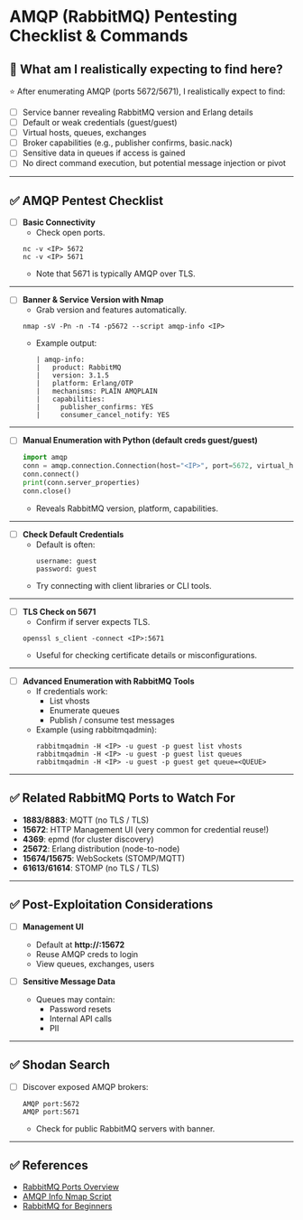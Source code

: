 # AMQP (RabbitMQ) Pentesting Checklist & Commands

## 🎯 What am I realistically expecting to find here?

⭐ After enumerating AMQP (ports 5672/5671), I realistically expect to find:

- [ ] Service banner revealing RabbitMQ version and Erlang details
- [ ] Default or weak credentials (guest/guest)
- [ ] Virtual hosts, queues, exchanges
- [ ] Broker capabilities (e.g., publisher confirms, basic.nack)
- [ ] Sensitive data in queues if access is gained
- [ ] No direct command execution, but potential message injection or pivot

---

## ✅ AMQP Pentest Checklist

- [ ] **Basic Connectivity**
    - Check open ports.
    ```
    nc -v <IP> 5672
    nc -v <IP> 5671
    ```
    - Note that 5671 is typically AMQP over TLS.

---

- [ ] **Banner & Service Version with Nmap**
    - Grab version and features automatically.
    ```
    nmap -sV -Pn -n -T4 -p5672 --script amqp-info <IP>
    ```
    - Example output:
        ```
        | amqp-info: 
        |   product: RabbitMQ
        |   version: 3.1.5
        |   platform: Erlang/OTP
        |   mechanisms: PLAIN AMQPLAIN
        |   capabilities:
        |     publisher_confirms: YES
        |     consumer_cancel_notify: YES
        ```

---

- [ ] **Manual Enumeration with Python (default creds guest/guest)**
    ```python
    import amqp
    conn = amqp.connection.Connection(host="<IP>", port=5672, virtual_host="/")
    conn.connect()
    print(conn.server_properties)
    conn.close()
    ```
    - Reveals RabbitMQ version, platform, capabilities.

---

- [ ] **Check Default Credentials**
    - Default is often:
        ```
        username: guest
        password: guest
        ```
    - Try connecting with client libraries or CLI tools.

---

- [ ] **TLS Check on 5671**
    - Confirm if server expects TLS.
    ```
    openssl s_client -connect <IP>:5671
    ```
    - Useful for checking certificate details or misconfigurations.

---

- [ ] **Advanced Enumeration with RabbitMQ Tools**
    - If credentials work:
        - List vhosts
        - Enumerate queues
        - Publish / consume test messages
    - Example (using rabbitmqadmin):
        ```
        rabbitmqadmin -H <IP> -u guest -p guest list vhosts
        rabbitmqadmin -H <IP> -u guest -p guest list queues
        rabbitmqadmin -H <IP> -u guest -p guest get queue=<QUEUE>
        ```

---

## ✅ Related RabbitMQ Ports to Watch For

- **1883/8883**: MQTT (no TLS / TLS)
- **15672**: HTTP Management UI (very common for credential reuse!)
- **4369**: epmd (for cluster discovery)
- **25672**: Erlang distribution (node-to-node)
- **15674/15675**: WebSockets (STOMP/MQTT)
- **61613/61614**: STOMP (no TLS / TLS)

---

## ✅ Post-Exploitation Considerations

- [ ] **Management UI**
    - Default at **http://<IP>:15672**
    - Reuse AMQP creds to login
    - View queues, exchanges, users

- [ ] **Sensitive Message Data**
    - Queues may contain:
        - Password resets
        - Internal API calls
        - PII

---

## ✅ Shodan Search

- [ ] Discover exposed AMQP brokers:
    ```
    AMQP port:5672
    AMQP port:5671
    ```
    - Check for public RabbitMQ servers with banner.

---

## ✅ References

- [RabbitMQ Ports Overview](https://www.rabbitmq.com/networking.html)
- [AMQP Info Nmap Script](https://nmap.org/nsedoc/scripts/amqp-info.html)
- [RabbitMQ for Beginners](https://www.cloudamqp.com/blog/2015-05-18-part1-rabbitmq-for-beginners-what-is-rabbitmq.html)
